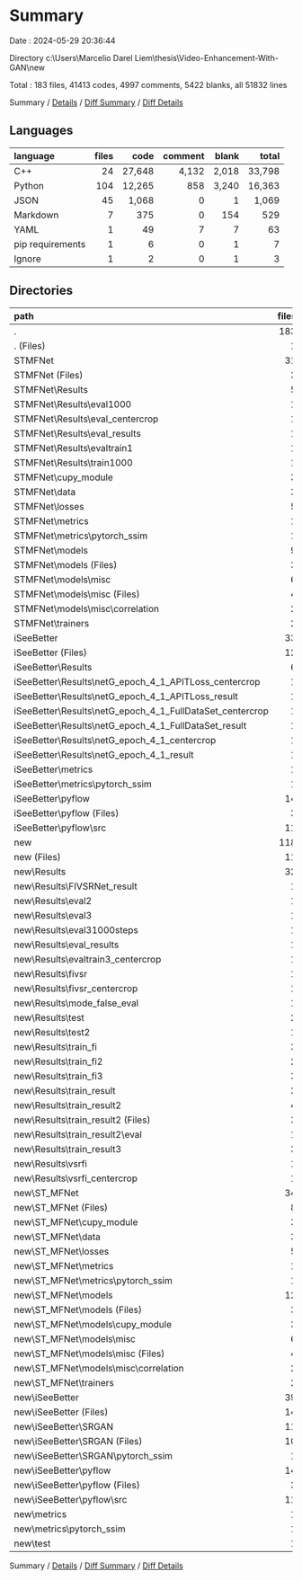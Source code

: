 # Summary

Date : 2024-05-29 20:36:44

Directory c:\\Users\\Marcelio Darel Liem\\thesis\\Video-Enhancement-With-GAN\\new

Total : 183 files,  41413 codes, 4997 comments, 5422 blanks, all 51832 lines

Summary / [Details](details.md) / [Diff Summary](diff.md) / [Diff Details](diff-details.md)

## Languages
| language | files | code | comment | blank | total |
| :--- | ---: | ---: | ---: | ---: | ---: |
| C++ | 24 | 27,648 | 4,132 | 2,018 | 33,798 |
| Python | 104 | 12,265 | 858 | 3,240 | 16,363 |
| JSON | 45 | 1,068 | 0 | 1 | 1,069 |
| Markdown | 7 | 375 | 0 | 154 | 529 |
| YAML | 1 | 49 | 7 | 7 | 63 |
| pip requirements | 1 | 6 | 0 | 1 | 7 |
| Ignore | 1 | 2 | 0 | 1 | 3 |

## Directories
| path | files | code | comment | blank | total |
| :--- | ---: | ---: | ---: | ---: | ---: |
| . | 183 | 41,413 | 4,997 | 5,422 | 51,832 |
| . (Files) | 1 | 192 | 7 | 44 | 243 |
| STMFNet | 31 | 3,330 | 220 | 944 | 4,494 |
| STMFNet (Files) | 3 | 236 | 17 | 69 | 322 |
| STMFNet\\Results | 5 | 5 | 0 | 0 | 5 |
| STMFNet\\Results\\eval1000 | 1 | 1 | 0 | 0 | 1 |
| STMFNet\\Results\\eval_centercrop | 1 | 1 | 0 | 0 | 1 |
| STMFNet\\Results\\eval_results | 1 | 1 | 0 | 0 | 1 |
| STMFNet\\Results\\evaltrain1 | 1 | 1 | 0 | 0 | 1 |
| STMFNet\\Results\\train1000 | 1 | 1 | 0 | 0 | 1 |
| STMFNet\\cupy_module | 3 | 614 | 39 | 171 | 824 |
| STMFNet\\data | 3 | 491 | 24 | 138 | 653 |
| STMFNet\\losses | 5 | 409 | 9 | 96 | 514 |
| STMFNet\\metrics | 1 | 102 | 2 | 36 | 140 |
| STMFNet\\metrics\\pytorch_ssim | 1 | 102 | 2 | 36 | 140 |
| STMFNet\\models | 9 | 1,392 | 127 | 412 | 1,931 |
| STMFNet\\models (Files) | 3 | 357 | 11 | 88 | 456 |
| STMFNet\\models\\misc | 6 | 1,035 | 116 | 324 | 1,475 |
| STMFNet\\models\\misc (Files) | 4 | 736 | 94 | 247 | 1,077 |
| STMFNet\\models\\misc\\correlation | 2 | 299 | 22 | 77 | 398 |
| STMFNet\\trainers | 2 | 81 | 2 | 22 | 105 |
| iSeeBetter | 33 | 15,227 | 2,153 | 1,341 | 18,721 |
| iSeeBetter (Files) | 12 | 10,774 | 1,308 | 663 | 12,745 |
| iSeeBetter\\Results | 6 | 6 | 0 | 0 | 6 |
| iSeeBetter\\Results\\netG_epoch_4_1_APITLoss_centercrop | 1 | 1 | 0 | 0 | 1 |
| iSeeBetter\\Results\\netG_epoch_4_1_APITLoss_result | 1 | 1 | 0 | 0 | 1 |
| iSeeBetter\\Results\\netG_epoch_4_1_FullDataSet_centercrop | 1 | 1 | 0 | 0 | 1 |
| iSeeBetter\\Results\\netG_epoch_4_1_FullDataSet_result | 1 | 1 | 0 | 0 | 1 |
| iSeeBetter\\Results\\netG_epoch_4_1_centercrop | 1 | 1 | 0 | 0 | 1 |
| iSeeBetter\\Results\\netG_epoch_4_1_result | 1 | 1 | 0 | 0 | 1 |
| iSeeBetter\\metrics | 1 | 102 | 2 | 36 | 140 |
| iSeeBetter\\metrics\\pytorch_ssim | 1 | 102 | 2 | 36 | 140 |
| iSeeBetter\\pyflow | 14 | 4,345 | 843 | 642 | 5,830 |
| iSeeBetter\\pyflow (Files) | 3 | 74 | 5 | 15 | 94 |
| iSeeBetter\\pyflow\\src | 11 | 4,271 | 838 | 627 | 5,736 |
| new | 118 | 22,664 | 2,617 | 3,093 | 28,374 |
| new (Files) | 11 | 11,680 | 1,299 | 610 | 13,589 |
| new\\Results | 32 | 32 | 0 | 0 | 32 |
| new\\Results\\FIVSRNet_result | 1 | 1 | 0 | 0 | 1 |
| new\\Results\\eval2 | 1 | 1 | 0 | 0 | 1 |
| new\\Results\\eval3 | 1 | 1 | 0 | 0 | 1 |
| new\\Results\\eval31000steps | 1 | 1 | 0 | 0 | 1 |
| new\\Results\\eval_results | 1 | 1 | 0 | 0 | 1 |
| new\\Results\\evaltrain3_centercrop | 1 | 1 | 0 | 0 | 1 |
| new\\Results\\fivsr | 1 | 1 | 0 | 0 | 1 |
| new\\Results\\fivsr_centercrop | 1 | 1 | 0 | 0 | 1 |
| new\\Results\\mode_false_eval | 1 | 1 | 0 | 0 | 1 |
| new\\Results\\test | 2 | 2 | 0 | 0 | 2 |
| new\\Results\\test2 | 1 | 1 | 0 | 0 | 1 |
| new\\Results\\train_fi | 3 | 3 | 0 | 0 | 3 |
| new\\Results\\train_fi2 | 2 | 2 | 0 | 0 | 2 |
| new\\Results\\train_fi3 | 3 | 3 | 0 | 0 | 3 |
| new\\Results\\train_result | 3 | 3 | 0 | 0 | 3 |
| new\\Results\\train_result2 | 4 | 4 | 0 | 0 | 4 |
| new\\Results\\train_result2 (Files) | 3 | 3 | 0 | 0 | 3 |
| new\\Results\\train_result2\\eval | 1 | 1 | 0 | 0 | 1 |
| new\\Results\\train_result3 | 3 | 3 | 0 | 0 | 3 |
| new\\Results\\vsrfi | 1 | 1 | 0 | 0 | 1 |
| new\\Results\\vsrfi_centercrop | 1 | 1 | 0 | 0 | 1 |
| new\\ST_MFNet | 34 | 4,390 | 301 | 1,218 | 5,909 |
| new\\ST_MFNet (Files) | 8 | 704 | 57 | 172 | 933 |
| new\\ST_MFNet\\cupy_module | 3 | 614 | 39 | 171 | 824 |
| new\\ST_MFNet\\data | 3 | 476 | 21 | 136 | 633 |
| new\\ST_MFNet\\losses | 5 | 412 | 10 | 97 | 519 |
| new\\ST_MFNet\\metrics | 1 | 102 | 2 | 36 | 140 |
| new\\ST_MFNet\\metrics\\pytorch_ssim | 1 | 102 | 2 | 36 | 140 |
| new\\ST_MFNet\\models | 12 | 2,003 | 170 | 583 | 2,756 |
| new\\ST_MFNet\\models (Files) | 3 | 354 | 15 | 88 | 457 |
| new\\ST_MFNet\\models\\cupy_module | 3 | 614 | 39 | 171 | 824 |
| new\\ST_MFNet\\models\\misc | 6 | 1,035 | 116 | 324 | 1,475 |
| new\\ST_MFNet\\models\\misc (Files) | 4 | 736 | 94 | 247 | 1,077 |
| new\\ST_MFNet\\models\\misc\\correlation | 2 | 299 | 22 | 77 | 398 |
| new\\ST_MFNet\\trainers | 2 | 79 | 2 | 23 | 104 |
| new\\iSeeBetter | 39 | 6,459 | 1,015 | 1,229 | 8,703 |
| new\\iSeeBetter (Files) | 14 | 1,360 | 103 | 355 | 1,818 |
| new\\iSeeBetter\\SRGAN | 11 | 754 | 69 | 232 | 1,055 |
| new\\iSeeBetter\\SRGAN (Files) | 10 | 700 | 69 | 208 | 977 |
| new\\iSeeBetter\\SRGAN\\pytorch_ssim | 1 | 54 | 0 | 24 | 78 |
| new\\iSeeBetter\\pyflow | 14 | 4,345 | 843 | 642 | 5,830 |
| new\\iSeeBetter\\pyflow (Files) | 3 | 74 | 5 | 15 | 94 |
| new\\iSeeBetter\\pyflow\\src | 11 | 4,271 | 838 | 627 | 5,736 |
| new\\metrics | 1 | 102 | 2 | 36 | 140 |
| new\\metrics\\pytorch_ssim | 1 | 102 | 2 | 36 | 140 |
| new\\test | 1 | 1 | 0 | 0 | 1 |

Summary / [Details](details.md) / [Diff Summary](diff.md) / [Diff Details](diff-details.md)